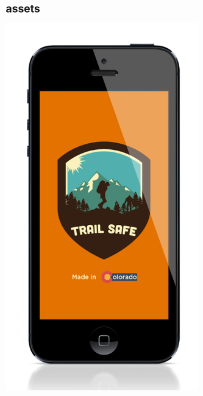assets
======


![Alt text](http://github.com/TrailSafe/assets/blob/master/ScreenShots/TS1-Home_02.png)
